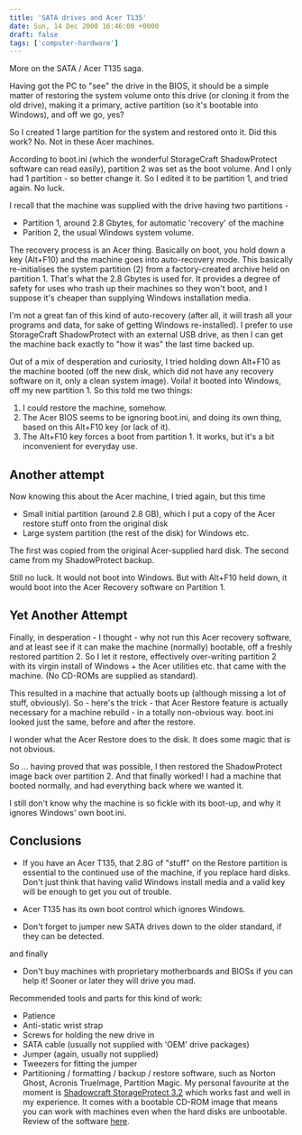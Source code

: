 ```yaml
---
title: 'SATA drives and Acer T135'
date: Sun, 14 Dec 2008 16:46:00 +0000
draft: false
tags: ['computer-hardware']
---
```


More on the SATA / Acer T135 saga.

Having got the PC to "see" the drive in the BIOS, it should be a simple matter of restoring the system volume onto this drive (or cloning it from the old drive), making it a primary, active partition (so it's bootable into Windows), and off we go, yes?

So I created 1 large partition for the system and restored onto it. Did this work? No. Not in these Acer machines.

According to boot.ini (which the wonderful StorageCraft ShadowProtect software can read easily), partition 2 was set as the boot volume. And I only had 1 partition - so better change it.
So I edited it to be partition 1, and tried again. No luck.

I recall that the machine was supplied with the drive having two partitions -

*   Partition 1, around 2.8 Gbytes, for automatic 'recovery' of the machine
*   Parition 2, the usual Windows system volume.

The recovery process is an Acer thing. Basically on boot, you hold down a key (Alt+F10) and the machine goes into auto-recovery mode. This basically re-initialises the system partition (2) from a factory-created archive held on partition 1. That's what the 2.8 Gbytes is used for. It provides a degree of safety for uses who trash up their machines so they won't boot, and I suppose it's cheaper than supplying Windows installation media.

I'm not a great fan of this kind of auto-recovery (after all, it will trash all your programs and data, for sake of getting Windows re-installed). I prefer to use StorageCraft ShadowProtect with an external USB drive, as then I can get the machine back exactly to "how it was" the last time backed up.

Out of a mix of desperation and curiosity, I tried holding down Alt+F10 as the machine booted (off the new disk, which did not have any recovery software on it, only a clean system image). Voila! it booted into Windows, off my new partition 1. So this told me two things:

1.  I could restore the machine, somehow.
2.  The Acer BIOS seems to be ignoring boot.ini, and doing its own thing, based on this Alt+F10 key (or lack of it).
3.  The Alt+F10 key forces a boot from partition 1. It works, but it's a bit inconvenient for everyday use.

## Another attempt

Now knowing this about the Acer machine, I tried again, but this time

*   Small initial partition (around 2.8 GB), which I put a copy of the Acer restore stuff onto from the original disk
*   Large system partition (the rest of the disk) for Windows etc.


The first was copied from the original Acer-supplied hard disk. The second came from my ShadowProtect backup.

Still no luck. It would not boot into Windows. But with Alt+F10 held down, it would boot into the Acer Recovery software on Partition 1.

## Yet Another Attempt

Finally, in desperation - I thought - why not run this Acer recovery software, and at least see if it can make the machine (normally) bootable, off a freshly restored partition 2. So I let it restore, effectively over-writing partition 2 with its virgin install of Windows + the Acer utilities etc. that came with the machine. (No CD-ROMs are supplied as standard).

This resulted in a machine that actually boots up (although missing a lot of stuff, obviously). So - here's the trick - that Acer Restore feature is actually necessary for a machine rebuild - in a totally non-obvious way. boot.ini looked just the same, before and after the restore.

I wonder what the Acer Restore does to the disk. It does some magic that is not obvious.

So ... having proved that was possible, I then restored the ShadowProtect image back over partition 2. And that finally worked! I had a machine that booted normally, and had everything back where we wanted it.

I still don't know why the machine is so fickle with its boot-up, and why it ignores Windows' own boot.ini.

## Conclusions

*   If you have an Acer T135, that 2.8G of "stuff" on the Restore partition is essential to the continued use of the machine, if you replace hard disks. Don't just think that having valid Windows install media and a valid key will be enough to get you out of trouble.

*   Acer T135 has its own boot control which ignores Windows.
*   Don't forget to jumper new SATA drives down to the older standard, if they can be detected.

and finally

*   Don't buy machines with proprietary motherboards and BIOSs if you can help it! Sooner or later they will drive you mad.

Recommended tools and parts for this kind of work:

*   Patience
*   Anti-static wrist strap
*   Screws for holding the new drive in
*   SATA cable (usually not supplied with 'OEM' drive packages)
*   Jumper (again, usually not supplied)
*   Tweezers for fitting the jumper
*   Partitioning / formatting / backup / restore software, such as Norton Ghost, Acronis TrueImage, Partition Magic. My personal favourite at the moment is [Shadowcraft StorageProtect 3.2](http://www.storagecraft.com/) which works fast and well in my experience. It comes with a bootable CD-ROM image that means you can work with machines even when the hard disks are unbootable. Review of the software [here](http://www.pcmag.com/article2/0,2817,2254465,00.asp).